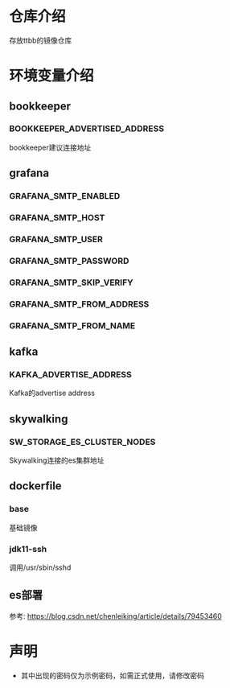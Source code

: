 # 仓库介绍
存放ttbb的镜像仓库

# 环境变量介绍
## bookkeeper
### BOOKKEEPER_ADVERTISED_ADDRESS
bookkeeper建议连接地址
## grafana
### GRAFANA_SMTP_ENABLED
### GRAFANA_SMTP_HOST
### GRAFANA_SMTP_USER
### GRAFANA_SMTP_PASSWORD
### GRAFANA_SMTP_SKIP_VERIFY
### GRAFANA_SMTP_FROM_ADDRESS
### GRAFANA_SMTP_FROM_NAME

## kafka
### KAFKA_ADVERTISE_ADDRESS
Kafka的advertise address

## skywalking
### SW_STORAGE_ES_CLUSTER_NODES
Skywalking连接的es集群地址


## dockerfile

### base
基础镜像

### jdk11-ssh
调用/usr/sbin/sshd

## es部署
参考: https://blog.csdn.net/chenleiking/article/details/79453460

# 声明
- 其中出现的密码仅为示例密码，如需正式使用，请修改密码